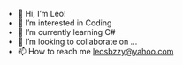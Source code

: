- 👋 Hi, I’m Leo!
- 👀 I’m interested in Coding 
- 🌱 I’m currently learning C#
- 💞️ I’m looking to collaborate on ...
- 📫 How to reach me leosbzzy@yahoo.com

<!---
sftdare/sftdare is a ✨ special ✨ repository because its `README.md` (this file) appears on your GitHub profile.
You can click the Preview link to take a look at your changes.
--->
